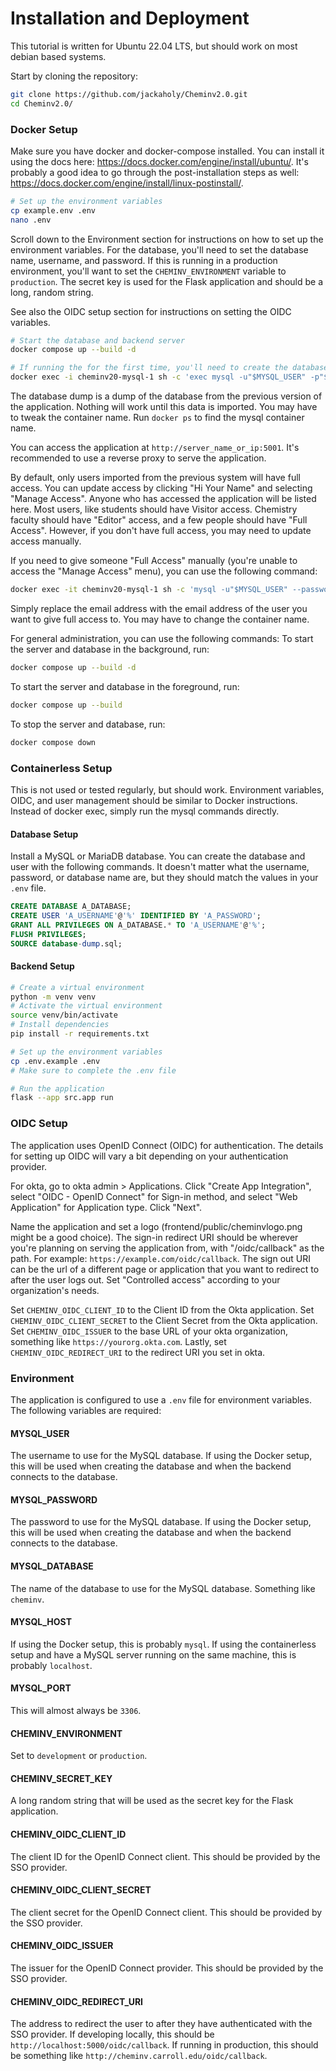 # Installation and Deployment

This tutorial is written for Ubuntu 22.04 LTS, but should work on most debian based systems.

Start by cloning the repository:

```bash
git clone https://github.com/jackaholy/Cheminv2.0.git
cd Cheminv2.0/
```

### Docker Setup

Make sure you have docker and docker-compose installed. You can install it using the docs here: https://docs.docker.com/engine/install/ubuntu/. It's probably a good idea to go through the post-installation steps as well: https://docs.docker.com/engine/install/linux-postinstall/.

```bash
# Set up the environment variables
cp example.env .env
nano .env
```

Scroll down to the Environment section for instructions on how to set up the environment variables. For the database, you'll need to set the database name, username, and password. If this is running in a production environment, you'll want to set the `CHEMINV_ENVIRONMENT` variable to `production`. The secret key is used for the Flask application and should be a long, random string.

See also the OIDC setup section for instructions on setting the OIDC variables.

```bash
# Start the database and backend server
docker compose up --build -d

# If running the for the first time, you'll need to create the database
docker exec -i cheminv20-mysql-1 sh -c 'exec mysql -u"$MYSQL_USER" -p"$MYSQL_PASSWORD"' < database-dump.sql
```

The database dump is a dump of the database from the previous version of the application. Nothing will work until this data is imported. You may have to tweak the container name. Run `docker ps` to find the mysql container name.

You can access the application at `http://server_name_or_ip:5001`. It's recommended to use a reverse proxy to serve the application.

By default, only users imported from the previous system will have full access. You can update access by clicking "Hi Your Name" and selecting "Manage Access". Anyone who has accessed the application will be listed here. Most users, like students should have Visitor access. Chemistry faculty should have "Editor" access, and a few people should have "Full Access". However, if you don't have full access, you may need to update access manually.

If you need to give someone "Full Access" manually (you're unable to access the "Manage Access" menu), you can use the following command:

```bash
docker exec -it cheminv20-mysql-1 sh -c 'mysql -u"$MYSQL_USER" --password="$MYSQL_PASSWORD" -D "$MYSQL_DATABASE" -e "UPDATE User SET Permissions_ID = 1 WHERE User_Name = '\''someone@example.com'\'';"'
```

Simply replace the email address with the email address of the user you want to give full access to. You may have to change the container name.

For general administration, you can use the following commands:
To start the server and database in the background, run:

```bash
docker compose up --build -d
```

To start the server and database in the foreground, run:

```bash
docker compose up --build
```

To stop the server and database, run:

```bash
docker compose down
```

### Containerless Setup

This is not used or tested regularly, but should work. Environment variables, OIDC, and user management should be similar to Docker instructions. Instead of docker exec, simply run the mysql commands directly.

#### Database Setup

Install a MySQL or MariaDB database.
You can create the database and user with the following commands.
It doesn't matter what the username, password, or database name are,
but they should match the values in your `.env` file.

```sql
CREATE DATABASE A_DATABASE;
CREATE USER 'A_USERNAME'@'%' IDENTIFIED BY 'A_PASSWORD';
GRANT ALL PRIVILEGES ON A_DATABASE.* TO 'A_USERNAME'@'%';
FLUSH PRIVILEGES;
SOURCE database-dump.sql;
```

#### Backend Setup

```bash
# Create a virtual environment
python -m venv venv
# Activate the virtual environment
source venv/bin/activate
# Install dependencies
pip install -r requirements.txt

# Set up the environment variables
cp .env.example .env
# Make sure to complete the .env file

# Run the application
flask --app src.app run
```

### OIDC Setup

The application uses OpenID Connect (OIDC) for authentication.
The details for setting up OIDC will vary a bit depending on your authentication provider.

For okta, go to okta admin > Applications. Click "Create App Integration", select "OIDC - OpenID Connect" for Sign-in method, and select "Web Application" for Application type. Click "Next".

Name the application and set a logo (frontend/public/cheminvlogo.png might be a good choice). The sign-in redirect URI should be wherever you're planning on serving the application from, with "/oidc/callback" as the path. For example: `https://example.com/oidc/callback`. The sign out URI can be the url of a different page or application that you want to redirect to after the user logs out. Set "Controlled access" according to your organization's needs.

Set `CHEMINV_OIDC_CLIENT_ID` to the Client ID from the Okta application. Set `CHEMINV_OIDC_CLIENT_SECRET` to the Client Secret from the Okta application. Set `CHEMINV_OIDC_ISSUER` to the base URL of your okta organization, something like `https://yourorg.okta.com`. Lastly, set `CHEMINV_OIDC_REDIRECT_URI` to the redirect URI you set in okta.

### Environment

The application is configured to use a `.env` file for environment variables.
The following variables are required:

#### MYSQL_USER

The username to use for the MySQL database. If using the Docker setup, this will be used
when creating the database and when the backend connects to the database.

#### MYSQL_PASSWORD

The password to use for the MySQL database. If using the Docker setup, this will be used
when creating the database and when the backend connects to the database.

#### MYSQL_DATABASE

The name of the database to use for the MySQL database. Something like `cheminv`.

#### MYSQL_HOST

If using the Docker setup, this is probably `mysql`.
If using the containerless setup and have a MySQL server running on the same machine, this is probably `localhost`.

#### MYSQL_PORT

This will almost always be `3306`.

#### CHEMINV_ENVIRONMENT

Set to `development` or `production`.

#### CHEMINV_SECRET_KEY

A long random string that will be used as the secret key for the Flask application.

#### CHEMINV_OIDC_CLIENT_ID

The client ID for the OpenID Connect client. This should be provided by the SSO provider.

#### CHEMINV_OIDC_CLIENT_SECRET

The client secret for the OpenID Connect client. This should be provided by the SSO provider.

#### CHEMINV_OIDC_ISSUER

The issuer for the OpenID Connect provider. This should be provided by the SSO provider.

#### CHEMINV_OIDC_REDIRECT_URI

The address to redirect the user to after they have authenticated with the SSO provider.
If developing locally, this should be `http://localhost:5000/oidc/callback`.
If running in production, this should be something like `http://cheminv.carroll.edu/oidc/callback`.
